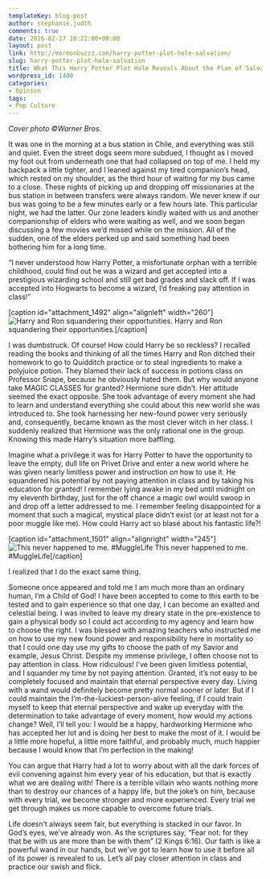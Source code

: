 ```yaml
---
templateKey: blog-post
author: stephanie.judth
comments: true
date: 2016-02-27 10:22:00+00:00
layout: post
link: http://mormonbuzzz.com/harry-potter-plot-hole-salvation/
slug: harry-potter-plot-hole-salvation
title: What This Harry Potter Plot Hole Reveals About the Plan of Salvation
wordpress_id: 1490
categories:
- Opinion
tags:
- Pop Culture
---
```


_Cover photo ©Warner Bros._

It was one in the morning at a bus station in Chile, and everything was still and quiet. Even the street dogs seem more subdued, I thought as I moved my foot out from underneath one that had collapsed on top of me. I held my backpack a little tighter, and I leaned against my tired companion’s head, which rested on my shoulder, as the third hour of waiting for my bus came to a close. These nights of picking up and dropping off missionaries at the bus station in between transfers were always random. We never knew if our bus was going to be a few minutes early or a few hours late. This particular night, we had the latter. Our zone leaders kindly waited with us and another companionship of elders who were waiting as well, and we soon began discussing a few movies we’d missed while on the mission. All of the sudden, one of the elders perked up and said something had been bothering him for a long time.

“I never understood how Harry Potter, a misfortunate orphan with a terrible childhood, could find out he was a wizard and get accepted into a prestigious wizarding school and still get bad grades and slack off. If I was accepted into Hogwarts to become a wizard, I’d freaking pay attention in class!”

[caption id="attachment_1492" align="alignleft" width="260"]![Harry and Ron squandering their opportunities.](http://mormonbuzzz.com/wp-content/uploads/2016/02/hittingron.gif) Harry and Ron squandering their opportunities.[/caption]

I was dumbstruck. Of course! How could Harry be so reckless? I recalled reading the books and thinking of all the times Harry and Ron ditched their homework to go to Quidditch practice or to steal ingredients to make a polyjuice potion. They blamed their lack of success in potions class on Professor Snape, because he obviously hated them. But why would anyone take MAGIC CLASSES for granted? Hermione sure didn’t. Her attitude seemed the exact opposite. She took advantage of every moment she had to learn and understand everything she could about this new world she was introduced to. She took harnessing her new-found power very seriously and, consequently, became known as the most clever witch in her class. I suddenly realized that Hermione was the only rational one in the group. Knowing this made Harry’s situation more baffling.

Imagine what a privilege it was for Harry Potter to have the opportunity to leave the empty, dull life on Privet Drive and enter a new world where he was given nearly limitless power and instruction on how to use it. He squandered his potential by not paying attention in class and by taking his education for granted! I remember lying awake in my bed until midnight on my eleventh birthday, just for the off chance a magic owl would swoop in and drop off a letter addressed to me. I remember feeling disappointed for a moment that such a magical, mystical place didn’t exist (or at least not for a poor muggle like me). How could Harry act so blasé about his fantastic life?!

[caption id="attachment_1501" align="alignright" width="245"]![This never happened to me. #MuggleLife](http://mormonbuzzz.com/wp-content/uploads/2016/02/Letters.gif) This never happened to me. #MuggleLife[/caption]

I realized that I do the exact same thing.

Someone once appeared and told me I am much more than an ordinary human, I’m a Child of God! I have been accepted to come to this earth to be tested and to gain experience so that one day, I can become an exalted and celestial being. I was invited to leave my dreary state in the pre-existence to gain a physical body so I could act according to my agency and learn how to choose the right. I was blessed with amazing teachers who instructed me on how to use my new found power and responsibility here in mortality so that I could one day use my gifts to choose the path of my Savior and example, Jesus Christ. Despite my immense privilege, I often choose not to pay attention in class. How ridiculous! I’ve been given limitless potential, and I squander my time by not paying attention. Granted, it’s not easy to be completely focused and maintain that eternal perspective every day. Living with a wand would definitely become pretty normal sooner or later. But if I could maintain the I’m-the-luckiest-person-alive feeling, if I could train myself to keep that eternal perspective and wake up everyday with the determination to take advantage of every moment, how would my actions change? Well, I’ll tell you: I would be a happy, hardworking Hermione who has accepted her lot and is doing her best to make the most of it. I would be a little more hopeful, a little more faithful, and probably much, much happier because I would know that I’m perfection in the making!

You can argue that Harry had a lot to worry about with all the dark forces of evil convening against him every year of his education, but that is exactly what we are dealing with! There is a terrible villain who wants nothing more than to destroy our chances of a happy life, but the joke’s on him, because with every trial, we become stronger and more experienced. Every trial we get through makes us more capable to overcome future trials.

Life doesn’t always seem fair, but everything is stacked in our favor. In God’s eyes, we’ve already won. As the scriptures say, “Fear not: for they that be with us are more than be with them” (2 Kings 6:16). Our faith is like a powerful wand in our hands, but we’ve got to learn how to use it before all of its power is revealed to us. Let’s all pay closer attention in class and practice our swish and flick.
